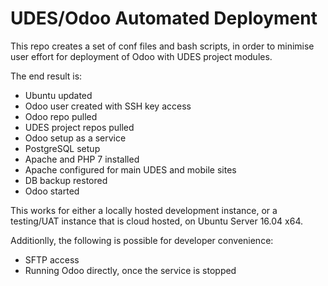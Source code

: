 # UDES/Odoo Automated Deployment
This repo creates a set of conf files and bash scripts, in order to minimise user effort for deployment of Odoo with UDES project modules.

The end result is:
- Ubuntu updated
- Odoo user created with SSH key access
- Odoo repo pulled
- UDES project repos pulled
- Odoo setup as a service
- PostgreSQL setup
- Apache and PHP 7 installed
- Apache configured for main UDES and mobile sites
- DB backup restored
- Odoo started

This works for either a locally hosted development instance, or a testing/UAT instance that is cloud hosted, on Ubuntu Server 16.04 x64.

Additionlly, the following is possible for developer convenience:
- SFTP access
- Running Odoo directly, once the service is stopped
